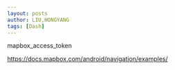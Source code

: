 ```yaml
---
layout: posts
author: LIU,HONGYANG
tags: [Dash]
---
```








mapbox_access_token

https://docs.mapbox.com/android/navigation/examples/